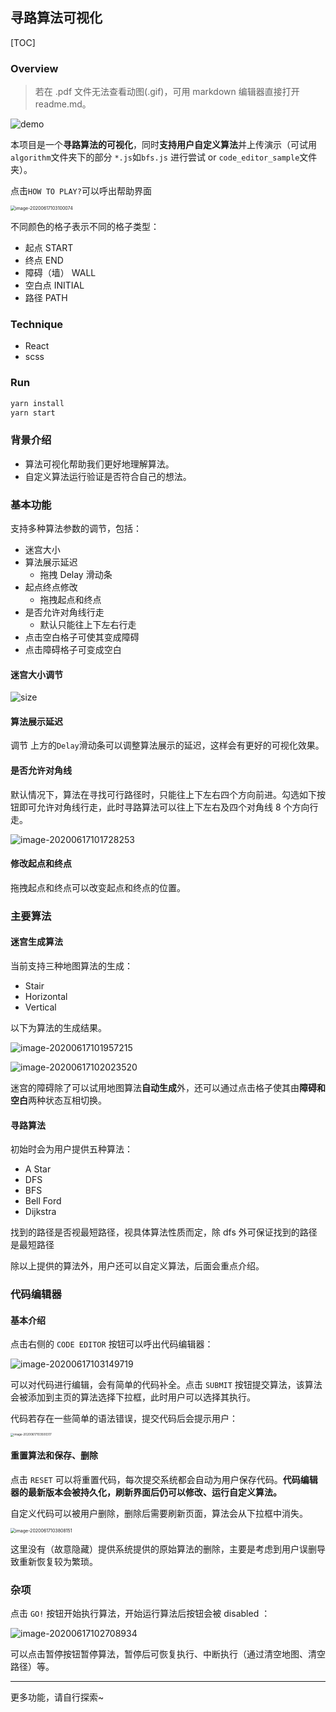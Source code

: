 ## 寻路算法可视化

[TOC]

### Overview

> 若在 .pdf 文件无法查看动图(.gif)，可用 markdown 编辑器直接打开 readme.md。

![demo](readme.assets/demo.gif)

本项目是一个**寻路算法的可视化**，同时**支持用户自定义算法**并上传演示（可试用`algorithm`文件夹下的部分 `*.js`如`bfs.js` 进行尝试 or `code_editor_sample`文件夹）。

点击`HOW TO PLAY?`可以呼出帮助界面

<img src="readme.assets/image-20200617103100074.png" alt="image-20200617103100074" style="zoom: 50%;" />

不同颜色的格子表示不同的格子类型：

- 起点 START
- 终点 END
- 障碍（墙） WALL
- 空白点 INITIAL
- 路径 PATH

### Technique

- React
- scss

### Run

```bash
yarn install
yarn start
```

### 背景介绍

- 算法可视化帮助我们更好地理解算法。
- 自定义算法运行验证是否符合自己的想法。

### 基本功能

支持多种算法参数的调节，包括：

- 迷宫大小
- 算法展示延迟
  - 拖拽 Delay 滑动条
- 起点终点修改
  - 拖拽起点和终点
- 是否允许对角线行走
  - 默认只能往上下左右行走
- 点击空白格子可使其变成障碍
- 点击障碍格子可变成空白

#### 迷宫大小调节

![size](readme.assets/size.gif)

#### 算法展示延迟

调节 上方的`Delay`滑动条可以调整算法展示的延迟，这样会有更好的可视化效果。

#### 是否允许对角线

默认情况下，算法在寻找可行路径时，只能往上下左右四个方向前进。勾选如下按钮即可允许对角线行走，此时寻路算法可以往上下左右及四个对角线 8 个方向行走。

![image-20200617101728253](readme.assets/image-20200617101728253.png)

#### 修改起点和终点

拖拽起点和终点可以改变起点和终点的位置。

### 主要算法

#### 迷宫生成算法

当前支持三种地图算法的生成：

- Stair
- Horizontal
- Vertical

以下为算法的生成结果。

![image-20200617101957215](readme.assets/image-20200617101957215.png)

![image-20200617102023520](readme.assets/image-20200617102023520.png)

迷宫的障碍除了可以试用地图算法**自动生成**外，还可以通过点击格子使其由**障碍和空白**两种状态互相切换。

#### 寻路算法

初始时会为用户提供五种算法：

- A Star
- DFS
- BFS
- Bell Ford
- Dijkstra

找到的路径是否视最短路径，视具体算法性质而定，除 dfs 外可保证找到的路径是最短路径

除以上提供的算法外，用户还可以自定义算法，后面会重点介绍。

### 代码编辑器

#### 基本介绍

点击右侧的 `CODE EDITOR` 按钮可以呼出代码编辑器：

![image-20200617103149719](readme.assets/image-20200617103149719.png)

可以对代码进行编辑，会有简单的代码补全。点击 `SUBMIT` 按钮提交算法，该算法会被添加到主页的算法选择下拉框，此时用户可以选择其执行。

代码若存在一些简单的语法错误，提交代码后会提示用户：

<img src="readme.assets/image-20200617103500317.png" alt="image-20200617103500317" style="zoom:33%;" />

#### 重置算法和保存、删除

点击 `RESET` 可以将重置代码，每次提交系统都会自动为用户保存代码。**代码编辑器的最新版本会被持久化，刷新界面后仍可以修改、运行自定义算法。**

自定义代码可以被用户删除，删除后需要刷新页面，算法会从下拉框中消失。

<img src="readme.assets/image-20200617103808151.png" alt="image-20200617103808151" style="zoom: 50%;" />

这里没有（故意隐藏）提供系统提供的原始算法的删除，主要是考虑到用户误删导致重新恢复较为繁琐。

### 杂项

点击 `GO!` 按钮开始执行算法，开始运行算法后按钮会被 disabled ：

![image-20200617102708934](readme.assets/image-20200617102708934.png)

可以点击暂停按钮暂停算法，暂停后可恢复执行、中断执行（通过清空地图、清空路径）等。

---

更多功能，请自行探索~